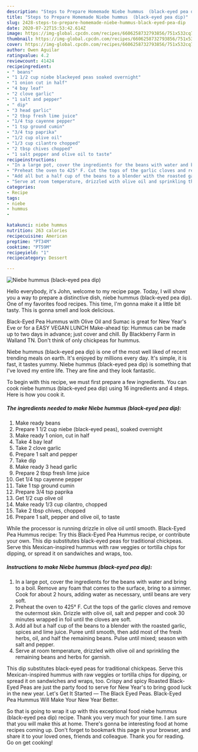 ```yaml
---
description: "Steps to Prepare Homemade Niebe hummus  (black-eyed pea dip)"
title: "Steps to Prepare Homemade Niebe hummus  (black-eyed pea dip)"
slug: 2428-steps-to-prepare-homemade-niebe-hummus-black-eyed-pea-dip
date: 2020-07-22T15:53:42.614Z
image: https://img-global.cpcdn.com/recipes/6606258732793856/751x532cq70/niebe-hummus-black-eyed-pea-dip-recipe-main-photo.jpg
thumbnail: https://img-global.cpcdn.com/recipes/6606258732793856/751x532cq70/niebe-hummus-black-eyed-pea-dip-recipe-main-photo.jpg
cover: https://img-global.cpcdn.com/recipes/6606258732793856/751x532cq70/niebe-hummus-black-eyed-pea-dip-recipe-main-photo.jpg
author: Owen Aguilar
ratingvalue: 4.2
reviewcount: 41424
recipeingredient:
- " beans"
- "1 1/2 cup niebe blackeyed peas soaked overnight"
- "1 onion cut in half"
- "4 bay leaf"
- "2 clove garlic"
- "1 salt and pepper"
- " dip"
- "3 head garlic"
- "2 tbsp fresh lime juice"
- "1/4 tsp cayenne pepper"
- "1 tsp ground cumin"
- "3/4 tsp paprika"
- "1/2 cup olive oil"
- "1/3 cup cilantro chopped"
- "2 tbsp chives chopped"
- "1 salt pepper and olive oil to taste"
recipeinstructions:
- "In a large pot, cover the ingredients for the beans with water and bring to a boil. Remove any foam that comes to the surface, bring to a simmer. Cook for about 2 hours, adding water as necessary, until beans are very soft."
- "Preheat the oven to 425° F. Cut the tops of the garlic cloves and remove the outermost skin. Drizzle with olive oil, salt and pepper and cook 30 minutes wrapped in foil until the cloves are soft."
- "Add all but a half cup of the beans to a blender with the roasted garlic, spices and lime juice. Puree until smooth, then add most of the fresh herbs, oil, and half the remaining beans. Pulse until mixed; season with salt and pepper."
- "Serve at room temperature, drizzled with olive oil and sprinkling the remaining beans and herbs for garnish."
categories:
- Recipe
tags:
- niebe
- hummus
- 

katakunci: niebe hummus  
nutrition: 263 calories
recipecuisine: American
preptime: "PT34M"
cooktime: "PT59M"
recipeyield: "1"
recipecategory: Dessert

---
```



![Niebe hummus  (black-eyed pea dip)](https://img-global.cpcdn.com/recipes/6606258732793856/751x532cq70/niebe-hummus-black-eyed-pea-dip-recipe-main-photo.jpg)

Hello everybody, it's John, welcome to my recipe page. Today, I will show you a way to prepare a distinctive dish, niebe hummus  (black-eyed pea dip). One of my favorites food recipes. This time, I'm gonna make it a little bit tasty. This is gonna smell and look delicious.

Black-Eyed Pea Hummus with Olive Oil and Sumac is great for New Year&#39;s Eve or for a EASY VEGAN LUNCH Make-ahead tip: Hummus can be made up to two days in advance; just cover and chill. By Blackberry Farm in Walland TN. Don&#39;t think of only chickpeas for hummus.

Niebe hummus  (black-eyed pea dip) is one of the most well liked of recent trending meals on earth. It's enjoyed by millions every day. It's simple, it is fast, it tastes yummy. Niebe hummus  (black-eyed pea dip) is something that I've loved my entire life. They are fine and they look fantastic.


To begin with this recipe, we must first prepare a few ingredients. You can cook niebe hummus  (black-eyed pea dip) using 16 ingredients and 4 steps. Here is how you cook it.

<!--inarticleads1-->

##### The ingredients needed to make Niebe hummus  (black-eyed pea dip):

1. Make ready  beans
1. Prepare 1 1/2 cup niebe (black-eyed peas), soaked overnight
1. Make ready 1 onion, cut in half
1. Take 4 bay leaf
1. Take 2 clove garlic
1. Prepare 1 salt and pepper
1. Take  dip
1. Make ready 3 head garlic
1. Prepare 2 tbsp fresh lime juice
1. Get 1/4 tsp cayenne pepper
1. Take 1 tsp ground cumin
1. Prepare 3/4 tsp paprika
1. Get 1/2 cup olive oil
1. Make ready 1/3 cup cilantro, chopped
1. Take 2 tbsp chives, chopped
1. Prepare 1 salt, pepper and olive oil, to taste


While the processor is running drizzle in olive oil until smooth. Black-Eyed Pea Hummus recipe: Try this Black-Eyed Pea Hummus recipe, or contribute your own. This dip substitutes black-eyed peas for traditional chickpeas. Serve this Mexican-inspired hummus with raw veggies or tortilla chips for dipping, or spread it on sandwiches and wraps, too. 

<!--inarticleads2-->

##### Instructions to make Niebe hummus  (black-eyed pea dip):

1. In a large pot, cover the ingredients for the beans with water and bring to a boil. Remove any foam that comes to the surface, bring to a simmer. Cook for about 2 hours, adding water as necessary, until beans are very soft.
1. Preheat the oven to 425° F. Cut the tops of the garlic cloves and remove the outermost skin. Drizzle with olive oil, salt and pepper and cook 30 minutes wrapped in foil until the cloves are soft.
1. Add all but a half cup of the beans to a blender with the roasted garlic, spices and lime juice. Puree until smooth, then add most of the fresh herbs, oil, and half the remaining beans. Pulse until mixed; season with salt and pepper.
1. Serve at room temperature, drizzled with olive oil and sprinkling the remaining beans and herbs for garnish.


This dip substitutes black-eyed peas for traditional chickpeas. Serve this Mexican-inspired hummus with raw veggies or tortilla chips for dipping, or spread it on sandwiches and wraps, too. Crispy and spicy Roasted Black-Eyed Peas are just the party food to serve for New Year&#39;s to bring good luck in the new year. Let&#39;s Get It Started — The Black Eyed Peas. Black-Eyed Pea Hummus Will Make Your New Year Better. 

So that is going to wrap it up with this exceptional food niebe hummus  (black-eyed pea dip) recipe. Thank you very much for your time. I am sure that you will make this at home. There's gonna be interesting food at home recipes coming up. Don't forget to bookmark this page in your browser, and share it to your loved ones, friends and colleague. Thank you for reading. Go on get cooking!
